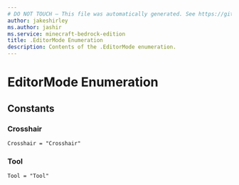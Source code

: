 ```yaml
---
# DO NOT TOUCH — This file was automatically generated. See https://github.com/mojang/minecraftapidocsgenerator to modify descriptions, examples, etc.
author: jakeshirley
ms.author: jashir
ms.service: minecraft-bedrock-edition
title: .EditorMode Enumeration
description: Contents of the .EditorMode enumeration.
---
```

# EditorMode Enumeration

## Constants
### **Crosshair**
`Crosshair = "Crosshair"`
### **Tool**
`Tool = "Tool"`
